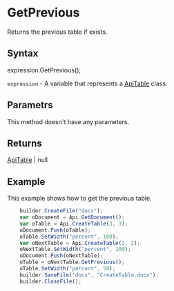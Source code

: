 # GetPrevious

Returns the previous table if exists.

## Syntax

expression.GetPrevious();

`expression` - A variable that represents a [ApiTable](../ApiTable.md) class.

## Parametrs

This method doesn't have any parameters.

## Returns

[ApiTable](../ApiTable.md) &#124; null

## Example

This example shows how to get the previous table.

```javascript
	builder.CreateFile("docx");
	var oDocument = Api.GetDocument();
	var oTable = Api.CreateTable(3, 3);
	oDocument.Push(oTable);
	oTable.SetWidth("percent", 100);
	var oNextTable = Api.CreateTable(2, 2);
	oNextTable.SetWidth("percent", 100);
	oDocument.Push(oNextTable);
	oTable = oNextTable.GetPrevious();
	oTable.SetWidth("percent", 50);
	builder.SaveFile("docx", "CreateTable.docx");
	builder.CloseFile();
```